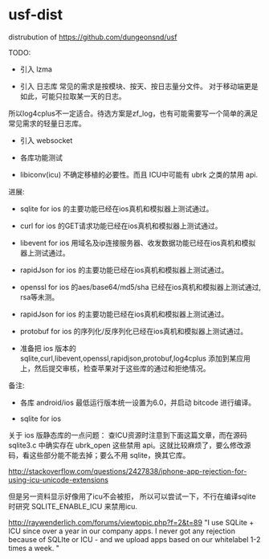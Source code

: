 # usf-dist
distrubution of  https://github.com/dungeonsnd/usf

TODO:

* 引入 lzma 

* 引入 日志库 
常见的需求是按模块、按天、按日志量分文件。 对于移动端更是如此，可能只拉取某一天的日志。

所以log4cplus不一定适合。待选方案是zf_log，也有可能需要写一个简单的满足常见需求的轻量日志库。


* 引入 websocket

* 各库功能测试

* libiconv(icu) 不确定移植的必要性。而且 ICU中可能有 ubrk 之类的禁用 api.


进展:

* sqlite for ios 的主要功能已经在ios真机和模拟器上测试通过。
* curl for ios 的GET请求功能已经在ios真机和模拟器上测试通过。
* libevent for ios 用域名及ip连接服务器、收发数据功能已经在ios真机和模拟器上测试通过。
* rapidJson for ios 的主要功能已经在ios真机和模拟器上测试通过。
* openssl for ios 的aes/base64/md5/sha 已经在ios真机和模拟器上测试通过, rsa等未测。
* rapidJson for ios 的主要功能已经在ios真机和模拟器上测试通过。
* protobuf for ios 的序列化/反序列化已经在ios真机和模拟器上测试通过。

* 准备把 ios 版本的 sqlite,curl,libevent,openssl,rapidjson,protobuf,log4cplus  添加到某应用上，然后提交审核，检查苹果对于这些库的通过和拒绝情况。


备注:

* 各库 android/ios 最低运行版本统一设置为6.0，并启动 bitcode 进行编译。

* sqlite for ios

关于 ios 版静态库的一点问题：
查ICU资源时注意到下面这篇文章，而在源码 sqlite3.c 中确实存在 ubrk_open 这些禁用 api。这就比较麻烦了，要么修改源码，看这些部分能不能去掉；要么不用 sqlite，换其它库。

http://stackoverflow.com/questions/2427838/iphone-app-rejection-for-using-icu-unicode-extensions

但是另一资料显示好像用了icu不会被拒， 所以可以尝试一下，不行在编译sqlite时研究 SQLITE_ENABLE_ICU 来禁用icu.

http://raywenderlich.com/forums/viewtopic.php?f=2&t=89
"I use SQLite + ICU since over a year in our company apps. I never got any rejection because of SQLIte or ICU - and we upload apps based on our whitelabel 1-2 times a week. "


